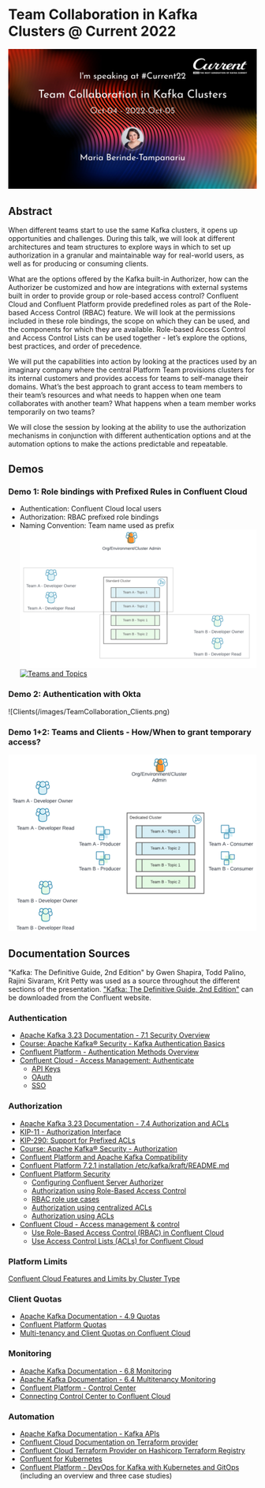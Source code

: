 # Team Collaboration in Kafka Clusters @ Current 2022
![Banner](/images/Berinde-Tampanariu-TeamCollaborationInKafkaClusters.jpeg)

## Abstract
When different teams start to use the same Kafka clusters, it opens up opportunities and challenges. During this talk, we will look at different architectures and team structures to explore ways in which to set up authorization in a granular and maintainable way for real-world users, as well as for producing or consuming clients.

What are the options offered by the Kafka built-in Authorizer, how can the Authorizer be customized and how are integrations with external systems built in order to provide group or role-based access control? Confluent Cloud and Confluent Platform provide predefined roles as part of the Role-based Access Control (RBAC) feature. We will look at the permissions included in these role bindings, the scope on which they can be used, and the components for which they are available. Role-based Access Control and Access Control Lists can be used together - let’s explore the options, best practices, and order of precedence.

We will put the capabilities into action by looking at the practices used by an imaginary company where the central Platform Team provisions clusters for its internal customers and provides access for teams to self-manage their domains. What’s the best approach to grant access to team members to their team’s resources and what needs to happen when one team collaborates with another team? What happens when a team member works temporarily on two teams?

We will close the session by looking at the ability to use the authorization mechanisms in conjunction with different authentication options and at the automation options to make the actions predictable and repeatable.

## Demos
### Demo 1: Role bindings with Prefixed Rules in Confluent Cloud
- Authentication: Confluent Cloud local users
- Authorization: RBAC prefixed role bindings
- Naming Convention: Team name used as prefix
![Teams and Topics](/images/TeamCollaboration_TeamsAndTopics.png)
[![Teams and Topics](https://img.youtube.com/vi/YkJZgGGXpyM/maxresdefault.jpg)](https://youtu.be/YkJZgGGXpyM)


### Demo 2: Authentication with Okta

![Clients(/images/TeamCollaboration_Clients.png)

### Demo 1+2: Teams and Clients - How/When to grant temporary access?

![Teams and Topics](/images/TeamCollaboration_TeamsAndClients.png)

## Documentation Sources
"Kafka: The Definitive Guide, 2nd Edition" by Gwen Shapira, Todd Palino, Rajini Sivaram, Krit Petty was used as a source throughout the different sections of the presentation. ["Kafka: The Definitive Guide, 2nd Edition"](https://www.confluent.io/resources/kafka-the-definitive-guide-v2/) can be downloaded from the Confluent website.

### Authentication

- [Apache Kafka 3.23 Documentation - 7.1 Security Overview](https://kafka.apache.org/33/documentation/#security_overview)
- [Course: Apache Kafka® Security - Kafka Authentication Basics](https://developer.confluent.io/learn-kafka/security/authentication-basics/)
- [Confluent Platform - Authentication Methods Overview](https://docs.confluent.io/platform/current/kafka/overview-authentication-methods.html#authentication-methods-overview)
- [Confluent Cloud - Access Management: Authenticate](https://docs.confluent.io/cloud/current/access-management/authenticate/index.html)
  - [API Keys](https://docs.confluent.io/cloud/current/access-management/authenticate/api-keys/api-keys.html)
  - [OAuth](https://docs.confluent.io/cloud/current/access-management/authenticate/oauth/overview.html)
  - [SSO](https://docs.confluent.io/cloud/current/access-management/authenticate/sso/sso.html)

### Authorization

- [Apache Kafka 3.23 Documentation - 7.4 Authorization and ACLs](https://kafka.apache.org/33/documentation/#security_authz)
- [KIP-11 - Authorization Interface](https://cwiki.apache.org/confluence/display/KAFKA/KIP-11+-+Authorization+Interface)
- [KIP-290: Support for Prefixed ACLs](https://cwiki.apache.org/confluence/display/KAFKA/KIP-290%3A+Support+for+Prefixed+ACLs)
- [Course: Apache Kafka® Security - Authorization](https://developer.confluent.io/learn-kafka/security/authorization/)
- [Confluent Platform and Apache Kafka Compatibility](https://docs.confluent.io/platform/current/installation/versions-interoperability.html#cp-and-apache-ak-compatibility)
- [Confluent Platform 7.2.1 installation /etc/kafka/kraft/README.md](https://www.confluent.io/installation/ )
- [Confluent Platform Security](https://docs.confluent.io/platform/current/security/)
  - [Configuring Confluent Server Authorizer](https://docs.confluent.io/platform/current/security/csa-introduction.html#configuring-csa)
  - [Authorization using Role-Based Access Control](https://docs.confluent.io/platform/current/security/rbac/index.html)
  - [RBAC role use cases](
https://docs.confluent.io/platform/current/security/rbac/rbac-predefined-roles.html#rbac-role-use-cases)
  - [Authorization using centralized ACLs](https://docs.confluent.io/platform/current/security/rbac/authorization-acl-with-mds.html#authorization-using-centralized-acls)
  - [Authorization using ACLs](https://docs.confluent.io/platform/current/kafka/authorization.html#authorization-using-acls)
- [Confluent Cloud - Access management & control](https://docs.confluent.io/cloud/current/access-management/access-control/index.html)
  - [Use Role-Based Access Control (RBAC) in Confluent Cloud](https://docs.confluent.io/cloud/current/access-management/access-control/cloud-rbac.html)
  - [Use Access Control Lists (ACLs) for Confluent Cloud](https://docs.confluent.io/cloud/current/access-management/access-control/acl.html)

### Platform Limits
[Confluent Cloud Features and Limits by Cluster Type](https://docs.confluent.io/cloud/current/clusters/cluster-types.html)

### Client Quotas
- [Apache Kafka Documentation - 4.9 Quotas](https://kafka.apache.org/33/documentation/#design_quotas)
- [Confluent Platform Quotas](https://docs.confluent.io/platform/current/kafka/design.html#quotas)
- [Multi-tenancy and Client Quotas on Confluent Cloud](https://docs.confluent.io/cloud/current/clusters/client-quotas.html#multi-tenancy-and-client-quotas-on-ccloud)

### Monitoring
- [Apache Kafka Documentation - 6.8 Monitoring](https://kafka.apache.org/33/documentation/#monitoring)
- [Apache Kafka Documentation - 6.4 Multitenancy Monitoring](https://kafka.apache.org/33/documentation/#multitenancy-monitoring)
- [Confluent Platform - Control Center](https://docs.confluent.io/platform/current/control-center/index.html)
- [Connecting Control Center to Confluent Cloud](https://docs.confluent.io/cloud/current/cp-component/c3-cloud-config.html)

### Automation
- [Apache Kafka Documentation - Kafka APIs](https://kafka.apache.org/33/documentation/#intro_apis)
- [Confluent Cloud Documentation on Terraform provider](https://docs.confluent.io/cloud/current/get-started/terraform-provider.html)
- [Confluent Cloud Terraform Provider on Hashicorp Terraform Registry](https://registry.terraform.io/providers/confluentinc/confluent/latest/docs)
- [Confluent for Kubernetes](https://docs.confluent.io/operator/2.4.1/overview.html)
- [Confluent Platform - DevOps for Kafka with Kubernetes and GitOps](https://docs.confluent.io/platform/current/tutorials/streaming-ops/overview.html) (including an overview and three case studies)
